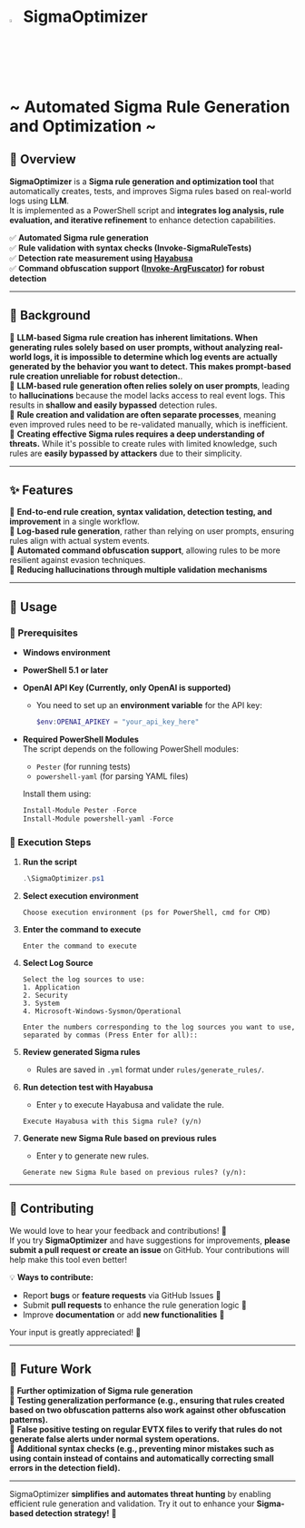 
# <img src="https://github.com/user-attachments/assets/882178cc-6873-49dd-a725-2c201753b0f7" alt="SigmaOptimizer Logo" width="3.5%"> SigmaOptimizer <br> ~ Automated Sigma Rule Generation and Optimization ~  

## 🎯 Overview  
**SigmaOptimizer** is a **Sigma rule generation and optimization tool** that automatically creates, tests, and improves Sigma rules based on real-world logs using **LLM**.  
It is implemented as a PowerShell script and **integrates log analysis, rule evaluation, and iterative refinement** to enhance detection capabilities.  

✅ **Automated Sigma rule generation**  
✅ **Rule validation with syntax checks (Invoke-SigmaRuleTests)**  
✅ **Detection rate measurement using [Hayabusa](https://github.com/Yamato-Security/hayabusa)**  
✅ **Command obfuscation support ([Invoke-ArgFuscator](https://github.com/wietze/Invoke-ArgFuscator)) for robust detection**  

---

## 📜 Background
🔹 **LLM-based Sigma rule creation has inherent limitations. When generating rules solely based on user prompts, without analyzing real-world logs, it is impossible to determine which log events are actually generated by the behavior you want to detect. This makes prompt-based rule creation unreliable for robust detection.**.  
🔹 **LLM-based rule generation often relies solely on user prompts**, leading to **hallucinations** because the model lacks access to real event logs. This results in **shallow and easily bypassed** detection rules.  
🔹 **Rule creation and validation are often separate processes**, meaning even improved rules need to be re-validated manually, which is inefficient.  
🔹 **Creating effective Sigma rules requires a deep understanding of threats.** While it's possible to create rules with limited knowledge, such rules are **easily bypassed by attackers** due to their simplicity.  

---

## ✨ Features  
🔹 **End-to-end rule creation, syntax validation, detection testing, and improvement** in a single workflow.  
🔹 **Log-based rule generation**, rather than relying on user prompts, ensuring rules align with actual system events.  
🔹 **Automated command obfuscation support**, allowing rules to be more resilient against evasion techniques.  
🔹 **Reducing hallucinations through multiple validation mechanisms**  

---

## 🚀 Usage  
### 🔧 Prerequisites   
- **Windows environment**  
- **PowerShell 5.1 or later**  
- **OpenAI API Key (Currently, only OpenAI is supported)**  
  - You need to set up an **environment variable** for the API key:  
    ```powershell
    $env:OPENAI_APIKEY = "your_api_key_here"
    ```
- **Required PowerShell Modules**  
  The script depends on the following PowerShell modules:  
  - `Pester` (for running tests)  
  - `powershell-yaml` (for parsing YAML files)  

  Install them using:  
  ```powershell
  Install-Module Pester -Force
  Install-Module powershell-yaml -Force
### 🏁 Execution Steps  
1. **Run the script**  
    ```powershell
    .\SigmaOptimizer.ps1
    ```

2. **Select execution environment**  
    ```
    Choose execution environment (ps for PowerShell, cmd for CMD)
    ```

3. **Enter the command to execute**  
    ```
    Enter the command to execute
    ```

4. **Select Log Source**
    ```
    Select the log sources to use:
    1. Application
    2. Security
    3. System
    4. Microsoft-Windows-Sysmon/Operational
    
    Enter the numbers corresponding to the log sources you want to use, separated by commas (Press Enter for all)::
    ```
    
5. **Review generated Sigma rules**  
    - Rules are saved in `.yml` format under `rules/generate_rules/`.  

6. **Run detection test with Hayabusa**  
    - Enter `y` to execute Hayabusa and validate the rule.  
    ```
    Execute Hayabusa with this Sigma rule? (y/n)
    ```

7. **Generate new Sigma Rule based on previous rules**
   - Enter y to generate new rules.
    ```
    Generate new Sigma Rule based on previous rules? (y/n):
    ```

---
## 🤝 Contributing  
We would love to hear your feedback and contributions! 🚀  
If you try **SigmaOptimizer** and have suggestions for improvements, **please submit a pull request or create an issue** on GitHub. Your contributions will help make this tool even better!  

💡 **Ways to contribute:**  
- Report **bugs** or **feature requests** via GitHub Issues 🐛  
- Submit **pull requests** to enhance the rule generation logic 🔧  
- Improve **documentation** or add **new functionalities** 📝  

Your input is greatly appreciated! 🙌

---
## 🔮 Future Work  
🔹 **Further optimization of Sigma rule generation**  
🔹 **Testing generalization performance (e.g., ensuring that rules created based on two obfuscation patterns also work against other obfuscation patterns).**  
🔹 **False positive testing on regular EVTX files to verify that rules do not generate false alerts under normal system operations.**  
🔹 **Additional syntax checks (e.g., preventing minor mistakes such as using contain instead of contains and automatically correcting small errors in the detection field).**  

---

SigmaOptimizer **simplifies and automates threat hunting** by enabling efficient rule generation and validation. Try it out to enhance your **Sigma-based detection strategy!** 🚀

